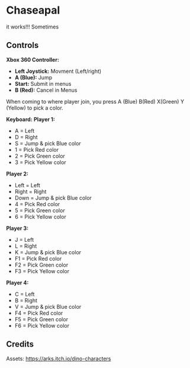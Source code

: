 # Chaseapal
it works!!! Sometimes

## Controls
**Xbox 360 Controller:**
* **Left Joystick:** Movment (Left/right)
* **A (Blue):** Jump
* **Start:** Submit in menus
* **B (Red):** Cancel in Menus

When coming to where player join, you press A (Blue) B(Red) X(Green) Y (Yellow) to pick a color.

**Keyboard:**
**Player 1:**
* A = Left
* D = Right
* S = Jump & pick Blue color
* 1 = Pick Red color
* 2 = Pick Green color
* 3 = Pick Yellow color

**Player 2:**
* Left = Left
* Right = Right
* Down = Jump & pick Blue color
* 4 = Pick Red color
* 5 = Pick Green color
* 6 = Pick Yellow color

**Player 3:**
* J = Left
* L = Right
* K = Jump & pick Blue color
* F1 = Pick Red color
* F2 = Pick Green color
* F3 = Pick Yellow color

**Player 4:**
* C = Left
* B = Right
* V = Jump & pick Blue color
* F4 = Pick Red color
* F5 = Pick Green color
* F6 = Pick Yellow color

## Credits
Assets: https://arks.itch.io/dino-characters
